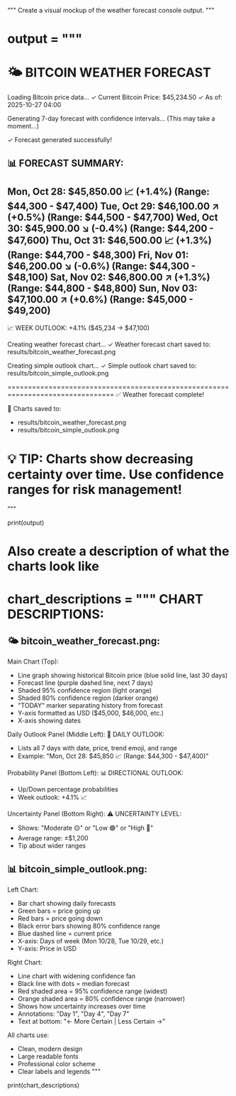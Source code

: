 """
Create a visual mockup of the weather forecast console output.
"""

output = """
================================================================================
🌤️  BITCOIN WEATHER FORECAST
================================================================================

Loading Bitcoin price data...
✓ Current Bitcoin Price: $45,234.50
✓ As of: 2025-10-27 04:00

Generating 7-day forecast with confidence intervals...
(This may take a moment...)

✓ Forecast generated successfully!

📊 FORECAST SUMMARY:
--------------------------------------------------------------------------------
Mon, Oct 28: $45,850.00 📈 (+1.4%) (Range: $44,300 - $47,400)
Tue, Oct 29: $46,100.00 ↗️  (+0.5%) (Range: $44,500 - $47,700)
Wed, Oct 30: $45,900.00 ↘️  (-0.4%) (Range: $44,200 - $47,600)
Thu, Oct 31: $46,500.00 📈 (+1.3%) (Range: $44,700 - $48,300)
Fri, Nov 01: $46,200.00 ↘️  (-0.6%) (Range: $44,300 - $48,100)
Sat, Nov 02: $46,800.00 ↗️  (+1.3%) (Range: $44,800 - $48,800)
Sun, Nov 03: $47,100.00 ↗️  (+0.6%) (Range: $45,000 - $49,200)
--------------------------------------------------------------------------------

📈 WEEK OUTLOOK: +4.1% ($45,234 → $47,100)

Creating weather forecast chart...
✓ Weather forecast chart saved to: results/bitcoin_weather_forecast.png

Creating simple outlook chart...
✓ Simple outlook chart saved to: results/bitcoin_simple_outlook.png

================================================================================
✅ Weather forecast complete!

📁 Charts saved to:
   - results/bitcoin_weather_forecast.png
   - results/bitcoin_simple_outlook.png

💡 TIP: Charts show decreasing certainty over time.
    Use confidence ranges for risk management!
================================================================================
"""

print(output)

# Also create a description of what the charts look like
chart_descriptions = """
CHART DESCRIPTIONS:
==================

🌤️ bitcoin_weather_forecast.png:
----------------------------------
Main Chart (Top):
- Line graph showing historical Bitcoin price (blue solid line, last 30 days)
- Forecast line (purple dashed line, next 7 days)
- Shaded 95% confidence region (light orange)
- Shaded 80% confidence region (darker orange)
- "TODAY" marker separating history from forecast
- Y-axis formatted as USD ($45,000, $46,000, etc.)
- X-axis showing dates

Daily Outlook Panel (Middle Left):
📅 DAILY OUTLOOK:
- Lists all 7 days with date, price, trend emoji, and range
- Example: "Mon, Oct 28: $45,850 📈 (Range: $44,300 - $47,400)"

Probability Panel (Bottom Left):
📊 DIRECTIONAL OUTLOOK:
- Up/Down percentage probabilities
- Week outlook: +4.1% 📈

Uncertainty Panel (Bottom Right):
⚠️  UNCERTAINTY LEVEL:
- Shows: "Moderate 🟡" or "Low 🟢" or "High 🔴"
- Average range: ±$1,200
- Tip about wider ranges

📊 bitcoin_simple_outlook.png:
-------------------------------
Left Chart:
- Bar chart showing daily forecasts
- Green bars = price going up
- Red bars = price going down
- Black error bars showing 80% confidence range
- Blue dashed line = current price
- X-axis: Days of week (Mon 10/28, Tue 10/29, etc.)
- Y-axis: Price in USD

Right Chart:
- Line chart with widening confidence fan
- Black line with dots = median forecast
- Red shaded area = 95% confidence range (widest)
- Orange shaded area = 80% confidence range (narrower)
- Shows how uncertainty increases over time
- Annotations: "Day 1", "Day 4", "Day 7"
- Text at bottom: "← More Certain | Less Certain →"

All charts use:
- Clean, modern design
- Large readable fonts
- Professional color scheme
- Clear labels and legends
"""

print(chart_descriptions)
